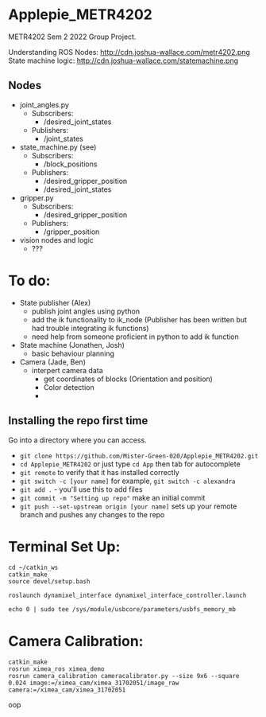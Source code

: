 # Applepie_METR4202
METR4202 Sem 2 2022 Group Project.



Understanding ROS Nodes: http://cdn.joshua-wallace.com/metr4202.png
State machine logic: http://cdn.joshua-wallace.com/statemachine.png

## Nodes
- joint_angles.py
    - Subscribers:
        - /desired_joint_states
    - Publishers:
        - /joint_states
- state_machine.py (see)
    - Subscribers:
        - /block_positions
    - Publishers:
        - /desired_gripper_position
        - /desired_joint_states
- gripper.py
    - Subscribers:
        - /desired_gripper_position
    - Publishers:
        - /gripper_position
- vision nodes and logic
    - ???


# To do:

- State publisher   (Alex)
    - publish joint angles using python
    - add the ik functionality to ik_node
      (Publisher has been written but had trouble integrating ik functions)
    - need help from someone proficient in python to add ik function
- State machine     (Jonathen, Josh)
    - basic behaviour planning
- Camera            (Jade, Ben)
    - interpert camera data
        - get coordinates of blocks (Orientation and position)
        - Color detection
        - 


## Installing the repo first time

Go into a directory where you can access.

- `git clone https://github.com/Mister-Green-020/Applepie_METR4202.git`
- `cd Applepie_METR4202` or just type `cd App` then tab for autocomplete
- `git remote` to verify that it has installed correctly
- `git switch -c [your name]` for example, `git switch -c alexandra`
- `git add .` - you'll use this to add files
- `git commit -m "Setting up repo"` make an initial commit
- `git push --set-upstream origin [your name]` sets up your remote branch and pushes any changes to the repo



# Terminal Set Up:

```console
cd ~/catkin_ws
catkin_make
source devel/setup.bash

roslaunch dynamixel_interface dynamixel_interface_controller.launch

echo 0 | sudo tee /sys/module/usbcore/parameters/usbfs_memory_mb
```


# Camera Calibration:
```console
catkin_make
rosrun ximea_ros ximea_demo
rosrun camera_calibration cameracalibrator.py --size 9x6 --square 0.024 image:=/ximea_cam/ximea_31702051/image_raw camera:=/ximea_cam/ximea_31702051
```

oop